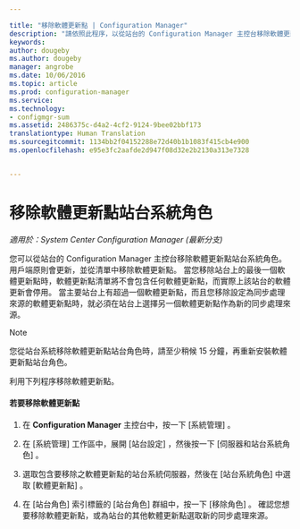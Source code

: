 ```yaml
---

title: "移除軟體更新點 | Configuration Manager"
description: "請依照此程序，以從站台的 Configuration Manager 主控台移除軟體更新點站台系統角色。"
keywords: 
author: dougeby
ms.author: dougeby
manager: angrobe
ms.date: 10/06/2016
ms.topic: article
ms.prod: configuration-manager
ms.service: 
ms.technology:
- configmgr-sum
ms.assetid: 2486375c-d4a2-4cf2-9124-9bee02bbf173
translationtype: Human Translation
ms.sourcegitcommit: 1134bb2f04152288e72d40b1b1083f415cb4e900
ms.openlocfilehash: e95e3fc2aafde2d947f08d32e2b2130a313e7328


---
```

#  <a name="a-namebkmkremovesupa-remove-the-software-update-point-site-system-role"></a><a name="BKMK_RemoveSUP"></a> 移除軟體更新點站台系統角色  

*適用於：System Center Configuration Manager (最新分支)*

您可以從站台的 Configuration Manager 主控台移除軟體更新點站台系統角色。 用戶端原則會更新，並從清單中移除軟體更新點。 當您移除站台上的最後一個軟體更新點時，軟體更新點清單將不會包含任何軟體更新點，而實際上該站台的軟體更新會停用。 當主要站台上有超過一個軟體更新點，而且您移除設定為同步處理來源的軟體更新點時，就必須在站台上選擇另一個軟體更新點作為新的同步處理來源。  

> [!NOTE]  
>  您從站台系統移除軟體更新點站台角色時，請至少稍候 15 分鐘，再重新安裝軟體更新點站台角色。  

 利用下列程序移除軟體更新點。  

#### <a name="to-remove-the-software-update-point"></a>若要移除軟體更新點  

1.  在 **Configuration Manager** 主控台中，按一下 [系統管理] 。  

2.  在 [系統管理] 工作區中，展開 [站台設定] ，然後按一下 [伺服器和站台系統角色] 。  

3.  選取包含要移除之軟體更新點的站台系統伺服器，然後在 [站台系統角色] 中選取 [軟體更新點] 。  

4.  在 [站台角色]  索引標籤的 [站台角色]  群組中，按一下 [移除角色] 。 確認您想要移除軟體更新點，或為站台的其他軟體更新點選取新的同步處理來源。  



<!--HONumber=Nov16_HO1-->


